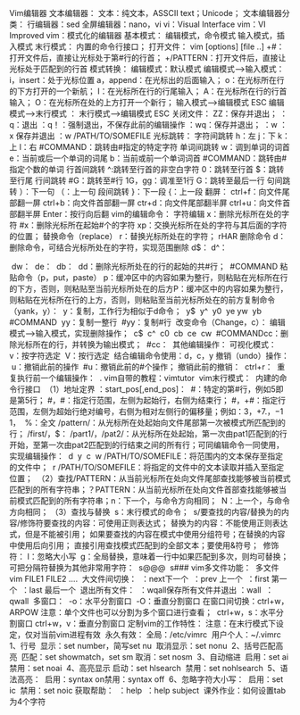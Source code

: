 Vim编辑器
	文本编辑器：
		文本：纯文本，ASSCII text；Unicode；
	文本编辑器分类：
		行编辑器：sed
		全屏编辑器：nano，vi
		vi：Visual Interface
		vim：VI Improved
	vim：模式化的编辑器
		基本模式：
			编辑模式，命令模式
			输入模式，插入模式
			末行模式：
				内置的命令行接口；
		打开文件：
			vim [options] [file ..]
				+#：打开文件后，直接让光标处于第#行的行首；
				+/PATTERN：打开文件后，直接让光标处于匹配到的行首
		模式转换：
			编辑模式：默认模式
				编辑模式-->输入模式：
					i，insert：处于光标位置
					a，append：在光标出的后面输入；
					o：在光标所在行的下方打开的一个新航；
					I：在光标所在行的行尾输入；
					A：在光标所在行的行首输入；
					O：在光标所在处的上方打开一个新行；
				输入模式-->编辑模式
					ESC
				编辑模式-->末行模式
					：
				末行模式-->编辑模式
					ESC
			关闭文件：
				ZZ：保存并退出；
				：q：退出
				：q！：强制退出，不保存此前的编辑操作
				：wq：保存并退出；
					：w
				：x 保存并退出
				：w /PATH/TO/SOMEFILE
			光标跳转：
				字符间跳转
					h：左
					j：下
					k：上
					l：右
					#COMMAND：跳转由#指定的特定字符
				单词间跳转
					w：调到单词的词首
					e：当前或后一个单词的词尾
					b：当前或前一个单词词首
					#COMMAND：跳转由#指定个数的单词
				行首间跳转
					^:跳转至行首的非空白字符
					0：跳转至行首
					$：跳转至行尾
				行间跳转
					#G：跳转至#行
					1G，gg：调准至1行
					G：跳转至最后一行
				句间跳转
					）：下一句
					（：上一句
				段间跳转
					}：下一段
					{：上一段
			翻屏：
				ctrl+f：向文件尾部翻一屏
				ctrl+b：向文件首部翻一屏
				ctr+d：向文件尾部翻半屏
				ctrl+u：向文件首部翻半屏
				Enter：按行向后翻
			vim的编辑命令：
				字符编辑
					x：删除光标所在处的字符
					#x：删除光标所在起始#个的字符
					xp：交换光标所在处的字符与其后面的字符的位置；
				替换命令（replace）
					r：替换光标所处在的字符；
						rHAR
				删除命令
					d：删除命令，可结合光标所处在的字符，实现范围删除
						d$：
						d^：

​					dw：
​					de：
​					db：
​					dd：删除光标所处在的行的起始的共#行；
​						#COMMAND
​			粘贴命令（p，put，paste）
​				p：缓冲区中的内容如果为整行，则粘贴在光标所在行的下方，否则，则粘贴至当前光标所处在的后方
​				P：缓冲区中的内容如果为整行，则粘贴在光标所在行的上方，否则，则粘贴至当前光标所处在的前方
​			复制命令（yank，y）：
​				y：复制，工作行为相似于d命令；
​					y$
​					y^
​					y0
​					ye
​					yw
​					yb
​						#COMMAND
​					yy：复制一整行
​						#yy：复制#行
​			改变命令（Change，c）：
​				编辑模式-->输入模式，实现删除操作；
​					c$
​					c^
​					c0
​					cb
​					ce
​					cw
​						#COMMAND
​					cc：删除光标所在的行，并转换为输出模式；
​						#cc：
​		其他编辑操作：
​			可视化模式：
​				v：按字符选定
​				V：按行选定
​				结合编辑命令使用：d，c，y
​			撤销（undo）操作：
​				u：撤销此前的操作
​					#u：撤销此前的#个操作；
​			撤销此前的撤销：
​				ctrl+r：
​			重复执行前一个编辑操作：
​				.
​		vim自带的教程：vimtutor
​	vim末行模式：
​		内建的命令行接口
​		（1）地址定界
​			：start_pos[,end_pos]：
​				#：特定的第#行，例如5即是第5行；
​				#，#：指定行范围，左侧为起始行，右侧为结束行；
​				#，+#：指定行范围，左侧为超始行绝对编号，右侧为相对左侧行的偏移量；例如：3，+7
​					.，$-1
​					1，$
​				%：全文
​				/pattern/：从光标所在处起始向文件尾部第一次被模式所匹配到的行；
​					/first/，$：
​				/part1/，/pat2/：从光标所在处起始，第一次由pat1匹配到的行开始，至第一次由pat2匹配到的行结束之间的所有行；
​			可同编辑命令一同使用，实现编辑操作：
​				d
​				y
​				c
​				w /PATH/TO/SOMEFILE：将范围内的文本保存至指定的文件中；
​				r /PATH/TO/SOMEFILE：将指定的文件中的文本读取并插入至指定位置；
​		（2）查找
​			/PATTERN：从当前光标所在处向文件尾部查找能够被当前模式匹配到的所有字符串；
​			？PATTERN：从当前光标所在处向文件首部查找能够被当前模式匹配到的所有字符串；
​				n：下一个，与命令方向相同；
​				N：上一个，与命令方向相同；
​		（3）查找与替换
​			s：末行模式的命令；
​				s/要查找的内容/替换为的内容/修饰符
​					要查找的内容：可使用正则表达式；
​					替换为的内容：不能使用正则表达式，但是不能被引用；
​						如果要查找的内容在模式中使用分组符号；在替换的内容中使用后向引用；
​						直接引用查找模式匹配到的全部文本；要使用&符号；
​					修饰符：
​						I：忽略大小写
​						g：全局替换，意味着一行中如果匹配到多次，则均可替换；
​				可把分隔符替换为其他非常用字符：
​					s@@@
​					s###
vim多文件功能：
​	多文件
​		vim FILE1 FILE2 ….
​			大文件间切换：
​				：next下一个
​				：prev 上一个
​				：first 第一个
​				：last 最后一个
​			退出所有文件：
​				：wqall保存所有文件并退出
​				：wall
​				：qwall
​	多窗口：
​		-o：水平分割窗口
​		-O：垂直分割窗口
​		在窗口间切换：ctrl+w，ARPOW
​		注意：单个文件也可以分割为多个窗口进行查看；
​			ctrl+w，s：水平分割窗口
​			ctrl+w，v：垂直分割窗口
定制vim的工作特性：
​	注意：在末行模式下设定，仅对当前vim进程有效
​	永久有效：
​		全局：/etc/vimrc
​		用户个人：~/.vimrc
​	1、行号
​		显示：set number，简写set nu
​		取消显示：set nonu
​	2、括号匹配高亮
​		匹配：set showmatch，set sm
​		取消：set nosm
​	3、自动缩进
​		启用：set ai
​		禁用：set noai
​	4、高亮显示
​		启动：set hlsearch
​		禁用：set nohlsearch
​	5、语法高亮：
​		启用：syntax on
​		禁用：syntax off
​	6、忽略字符大小写：
​		启用：set ic
​		禁用：set noic
​	获取帮助：
​		：help
​		：help subject
​	课外作业：如何设置tab为4个字符